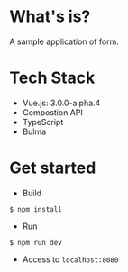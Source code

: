 # What's is?
A sample application of form. 

# Tech Stack
* Vue.js: 3.0.0-alpha.4
* Compostion API
* TypeScript
* Bulma

# Get started
* Build

```
$ npm install
```

* Run
```
$ npm run dev
```

* Access to `localhost:8080`
